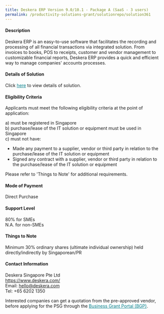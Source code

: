 ```yaml
---
title: Deskera ERP Version 9.0/10.1 - Package A (SaaS - 3 users)
permalink: /productivity-solutions-grant/solutionrepo/solution361
---
```


#### Description

Deskera ERP is an easy-to-use software that facilitates the recording and processing of all financial transactions via integrated solution.
From invoices to books, POS to receipts, customer and vendor management to customizable financial reports, Deskera ERP provides a quick and efficient way to manage companies' accounts processes.

#### Details of Solution

Click <a href='https://govassist.gobusiness.gov.sg/images/psg/Deskera_ERP_Annex_3_wef_23_April_2020_Part_1.pdf' style='color:#037e8a'>here</a> to view details of solution.

#### Eligibility Criteria

Applicants must meet the following eligibility criteria at the point of application:

a) must be registered in Singapore <br>
b) purchase/lease of the IT solution or equipment must be used in Singapore <br>
c) must not have:
- Made any payment to a supplier, vendor or third party in relation to the purchase/lease of the IT solution or equipment
- Signed any contract with a supplier, vendor or third party in relation to the purchase/lease of the IT solution or equipment

Please refer to 'Things to Note' for additional requirements.

#### Mode of Payment
Direct Purchase

#### Support Level
80% for SMEs <br>
N.A. for non-SMEs

#### Things to Note
Minimum 30% ordinary shares (ultimate individual ownership) held directly/indirectly by Singaporean/PR

#### Contact Information
Deskera Singapore Pte Ltd<br>https://www.deskera.com/<br>Email: hello@deskera.com<br>Tel: +65 6202 1350

Interested companies can get a quotation from the pre-approved vendor, before applying for the PSG through the <a target='_blank' style='color:#037e8a' href='https://www.businessgrants.gov.sg/'>Business Grant Portal (BGP)</a>.
